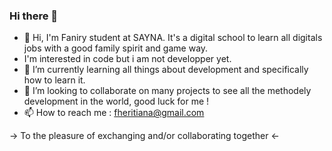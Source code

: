 ### Hi there 👋

- 👋 Hi, I'm Faniry student at SAYNA. It's a digital school to learn all digitals jobs with a good family spirit and game way.
- I'm interested in code but i am not developper yet.
- 🌱 I’m currently learning all things about development and specifically how to learn it.
- 👯 I’m looking to collaborate on many projects to see all the methodely development in the world, good luck for me !
- 📫 How to reach me : fheritiana@gmail.com

-> To the pleasure of exchanging and/or collaborating together <-
